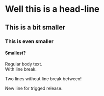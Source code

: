 # Well this is a head-line

## This is a bit smaller

### This is even smaller

#### Smallest?

Regular body text.  
With line break.  

Two lines without line break
between!  

New line for trigged release.